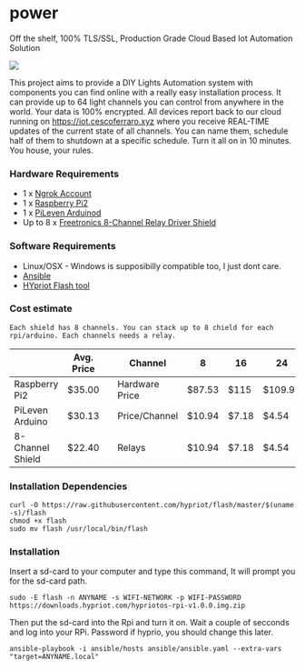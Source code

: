 # power
Off the shelf, 100% TLS/SSL, Production Grade Cloud Based Iot Automation Solution


![](http://stream1.gifsoup.com/view2/4045951/homer-light-switch-o.gif)


This project aims to provide a DIY Lights Automation system with components you can find online with a really easy installation process. 
It can provide up to 64 light channels you can control from anywhere in the world. Your data is 100% encrypted. All devices report back to our cloud running 
on https://iot.cescoferraro.xyz where you receive REAL-TIME updates of the current state of all channels. You can name them, schedule half of them to 
shutdown at a specific schedule. Turn it all on in 10 minutes. You house, your rules.


### Hardware Requirements
  - 1 x [Ngrok Account](https://dashboard.ngrok.com/user/signup)
  - 1 x [Raspberry Pi2](https://www.adafruit.com/Raspberrypi?gclid=CjwKEAjw1qHABRDU9qaXs4rtiS0SJADNzJisDXC-HNL_Oqc7qxhBiP5F4IaOWsEsM_2xnzNg4GiesRoCG_zw_wcB)
  - 1 x [PiLeven Arduinod](http://www.freetronics.com.au/products/pileven-arduino-compatible-expansion-for-raspberry-pi#.WAk66nUrL0o)
  - Up to 8 x [Freetronics 8-Channel Relay Driver Shield](http://www.freetronics.com.au/collections/shields/products/relay8-8-channel-relay-driver-shield#.WAk7FHUrL0o)

### Software Requirements
  - Linux/OSX - Windows is supposibilly compatible too, I just dont care.
  - [Ansible](http://docs.ansible.com/)  
  - [HYpriot Flash tool](https://github.com/hypriot/flash)  


### Cost estimate

    Each shield has 8 channels. You can stack up to 8 chield for each rpi/arduino. Each channels needs a relay.

|   	                |  Avg. Price	|     |    Channel      |   8	    |   16   	|   24	    |   32	    |   40   	|   48  	|   56  	|   64  	|
|---	                |---		    |---  |---         	    |---	    |---	    |---	    |---	    |---	    |---	    |---	    |---     	|
|  Raspberry Pi2 	    |    $35.00     |     |  Hardware Price |  $87.53	|   $115	|   $109.93	|  $132.33 	|   $154.73	|  $177.13 	|   $199.53	|   $221.93	|
|  PiLeven Arduino 	    |    $30.13	    |     |  Price/Channel  |  $10.94	|   $7.18	|   $4.54	|  $4.13 	|   $3.86	|  $3.69 	|   $3.56	|   $3.46	|	
|  8-Channel Shield 	|    $22.40	    |     |  Relays         |  $10.94	|   $7.18	|   $4.54	|  $4.13 	|   $3.86	|  $3.69 	|   $3.56	|   $3.46	|
		

### Installation Dependencies

    curl -O https://raw.githubusercontent.com/hypriot/flash/master/$(uname -s)/flash
    chmod +x flash
    sudo mv flash /usr/local/bin/flash

### Installation 
Insert a sd-card to your computer and type this command, It will prompt you for the sd-card path.

    sudo -E flash -n ANYNAME -s WIFI-NETWORK -p WIFI-PASSWORD https://downloads.hypriot.com/hypriotos-rpi-v1.0.0.img.zip

Then put the sd-card into the Rpi and turn it on. Wait a couple of secconds and log into your RPi. Password if hyprio, you should change this later.
   
    ansible-playbook -i ansible/hosts ansible/ansible.yaml --extra-vars "target=ANYNAME.local"
 
    
